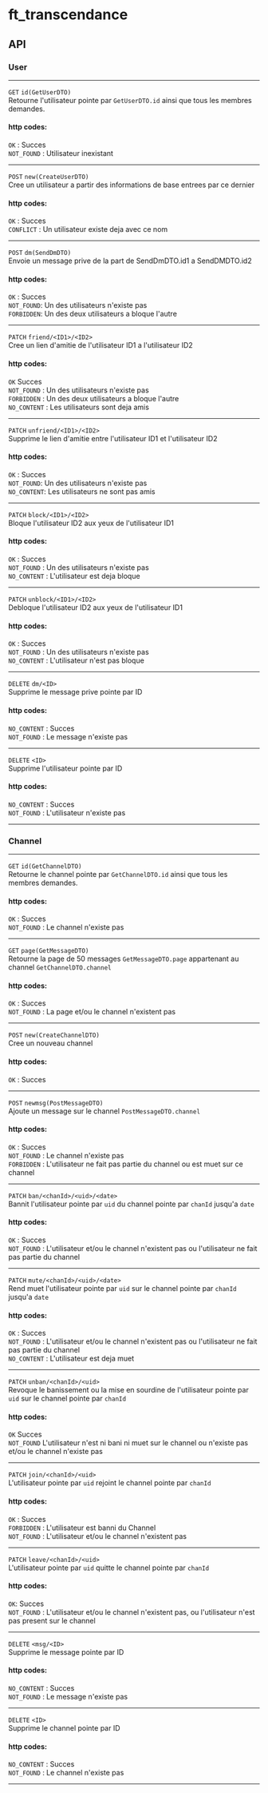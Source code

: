 # ft_transcendance 

## API

### User
___

`GET`  `id(GetUserDTO)`  
Retourne l'utilisateur pointe par `GetUserDTO.id` ainsi que tous les membres demandes.
#### http codes:  
`OK` : Succes  
`NOT_FOUND` : Utilisateur inexistant
___
  
`POST` `new(CreateUserDTO)`  
Cree un utilisateur a partir des informations de base entrees par ce dernier
#### http codes:  
`OK` : Succes  
`CONFLICT` : Un utilisateur existe deja avec ce nom  
___

`POST` `dm(SendDmDTO)`  
Envoie un message prive de la part de SendDmDTO.id1 a SendDMDTO.id2
#### http codes:  
`OK` : Succes  
`NOT_FOUND`: Un des utilisateurs n'existe pas  
`FORBIDDEN`: Un des deux utilisateurs a bloque l'autre
___

`PATCH` `friend/<ID1>/<ID2>`  
Cree un lien d'amitie de l'utilisateur ID1 a l'utilisateur ID2
#### http codes:
`OK` Succes  
`NOT_FOUND` : Un des utilisateurs n'existe pas  
`FORBIDDEN` : Un des deux utilisateurs a bloque l'autre  
`NO_CONTENT` : Les utilisateurs sont deja amis  
___

`PATCH` `unfriend/<ID1>/<ID2>`  
Supprime le lien d'amitie entre l'utilisateur ID1 et l'utilisateur ID2
#### http codes:
`OK` : Succes  
`NOT_FOUND`: Un des utilisateurs n'existe pas  
`NO_CONTENT`: Les utilisateurs ne sont pas amis  
___

`PATCH` `block/<ID1>/<ID2>`  
Bloque l'utilisateur ID2 aux yeux de l'utilisateur ID1
#### http codes:
`OK` : Succes  
`NOT_FOUND` : Un des utilisateurs n'existe pas  
`NO_CONTENT` : L'utilisateur est deja bloque  
___

`PATCH` `unblock/<ID1>/<ID2>`  
Debloque l'utilisateur ID2 aux yeux de l'utilisateur ID1
#### http codes:
`OK` : Succes  
`NOT_FOUND` : Un des utilisateurs n'existe pas  
`NO_CONTENT` : L'utilisateur n'est pas bloque
___

`DELETE` `dm/<ID>`  
Supprime le message prive pointe par ID
#### http codes:
`NO_CONTENT` : Succes  
`NOT_FOUND` : Le message n'existe pas  
___

`DELETE` `<ID>`  
Supprime l'utilisateur pointe par ID
#### http codes:
`NO_CONTENT` : Succes  
`NOT_FOUND` : L'utilisateur n'existe pas  
___

### Channel
___

`GET` `id(GetChannelDTO)`  
Retourne le channel pointe par `GetChannelDTO.id` ainsi que tous les membres demandes.
#### http codes:
`OK` : Succes  
`NOT_FOUND` : Le channel n'existe pas  
___

`GET` `page(GetMessageDTO)`  
Retourne la page de 50 messages `GetMessageDTO.page` appartenant au channel `GetChannelDTO.channel`
#### http codes:
`OK` : Succes  
`NOT_FOUND` : La page et/ou le channel n'existent pas  
___

`POST` `new(CreateChannelDTO)`  
Cree un nouveau channel
#### http codes:
`OK` : Succes  
___

`POST` `newmsg(PostMessageDTO)`  
Ajoute un message sur le channel `PostMessageDTO.channel`
#### http codes:
`OK` : Succes  
`NOT_FOUND` : Le channel n'existe pas  
`FORBIDDEN` : L'utilisateur ne fait pas partie du channel ou est muet sur ce channel  
___

`PATCH` `ban/<chanId>/<uid>/<date>`  
Bannit l'utilisateur pointe par `uid` du channel pointe par `chanId` jusqu'a `date`
#### http codes:
`OK` : Succes  
`NOT_FOUND` : L'utilisateur et/ou le channel n'existent pas ou l'utilisateur ne fait pas partie du channel  
___

`PATCH` `mute/<chanId>/<uid>/<date>`  
Rend muet l'utilisateur pointe par `uid` sur le channel pointe par `chanId` jusqu'a `date`
#### http codes:
`OK` : Succes  
`NOT_FOUND` : L'utilisateur et/ou le channel n'existent pas ou l'utilisateur ne fait pas partie du channel  
`NO_CONTENT` : L'utilisateur est deja muet  
___

`PATCH` `unban/<chanId>/<uid>`  
Revoque le banissement ou la mise en sourdine de l'utilisateur pointe par `uid` sur le channel pointe par `chanId`
#### http codes:
`OK` Succes  
`NOT_FOUND` L'utilisateur n'est ni bani ni muet sur le channel ou n'existe pas et/ou le channel n'existe pas  
___

`PATCH` `join/<chanId>/<uid>`   
L'utilisateur pointe par `uid` rejoint le channel pointe par `chanId`
#### http codes:
`OK` : Succes  
`FORBIDDEN` : L'utilisateur est banni du Channel  
`NOT_FOUND` : L'utilisateur et/ou le channel n'existent pas  
___

`PATCH` `leave/<chanId>/<uid>`  
L'utilisateur pointe par `uid` quitte le channel pointe par `chanId`
#### http codes:
`OK`: Succes  
`NOT_FOUND` : L'utilisateur et/ou le channel n'existent pas, ou l'utilisateur n'est pas present sur le channel  
___

`DELETE` `<msg/<ID>`  
Supprime le message pointe par ID
#### http codes:
`NO_CONTENT` : Succes  
`NOT_FOUND` : Le message n'existe pas  
___


`DELETE` `<ID>`  
Supprime le channel pointe par ID
#### http codes:
`NO_CONTENT` : Succes  
`NOT_FOUND` : Le channel n'existe pas  
___

